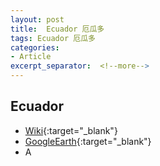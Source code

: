 ```yaml
---
layout: post
title:  Ecuador 厄瓜多
tags: Ecuador 厄瓜多 
categories:
- Article
excerpt_separator:  <!--more-->
---
```

## Ecuador 
- [Wiki](https://zh.wikipedia.org/w/index.php?search=Ecuador "Wiki"){:target="_blank"} 
- [GoogleEarth](https://earth.google.com/web/search/Ecuador "GoogleEarth"){:target="_blank"} 
- A 

